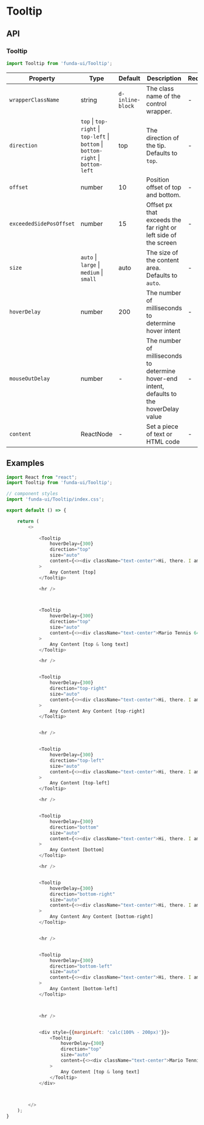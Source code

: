 # Tooltip


## API

### Tooltip
```js
import Tooltip from 'funda-ui/Tooltip';
```
| Property | Type | Default | Description | Required |
| --- | --- | --- | --- | --- |
| `wrapperClassName` | string | `d-inline-block` | The class name of the control wrapper. | - |
| `direction` | `top` \| `top-right` \| `top-left` \| `bottom` \| `bottom-right` \| `bottom-left` | top | The direction of the tip. Defaults to `top`. | - |
| `offset` | number  | 10 | Position offset of top and bottom. | - |
| `exceededSidePosOffset` | number | 15 | Offset px that exceeds the far right or left side of the screen | - |
| `size` | `auto` \| `large` \| `medium` \| `small`  | auto | The size of the content area. Defaults to `auto`. | - |
| `hoverDelay` | number  | 200 | The number of milliseconds to determine hover intent | - |
| `mouseOutDelay` | number  | - | The number of milliseconds to determine hover-end intent, defaults to the hoverDelay value | - |
| `content` | ReactNode  | - | Set a piece of text or HTML code | - |



## Examples

```js
import React from "react";
import Tooltip from 'funda-ui/Tooltip';

// component styles
import 'funda-ui/Tooltip/index.css';

export default () => {

    return (
        <>
          
            <Tooltip
                hoverDelay={300}
                direction="top"
                size="auto"
                content={<><div className="text-center">Hi, there. I am here.</div></>}
            >
                Any Content [top]
            </Tooltip>

            <hr />



            <Tooltip
                hoverDelay={300}
                direction="top"
                size="auto"
                content={<><div className="text-center">Mario Tennis 64 ROM download is available to play for Nintendo 64. This Mario game is the US English version at EmulatorGames.net exclusively.</div></>}
            >
                Any Content [top & long text]
            </Tooltip>

            <hr />


            <Tooltip
                hoverDelay={300}
                direction="top-right"
                size="auto"
                content={<><div className="text-center">Hi, there. I am here.</div></>}
            >
                Any Content Any Content [top-right]
            </Tooltip>


            <hr />


            <Tooltip
                hoverDelay={300}
                direction="top-left"
                size="auto"
                content={<><div className="text-center">Hi, there. I am here.</div></>}
            >
                Any Content [top-left]
            </Tooltip>

            <hr />


            <Tooltip
                hoverDelay={300}
                direction="bottom"
                size="auto"
                content={<><div className="text-center">Hi, there. I am here.</div></>}
            >
                Any Content [bottom]
            </Tooltip>

            <hr />


            <Tooltip
                hoverDelay={300}
                direction="bottom-right"
                size="auto"
                content={<><div className="text-center">Hi, there. I am here.</div></>}
            >
                Any Content Any Content [bottom-right]
            </Tooltip>


            <hr />


            <Tooltip
                hoverDelay={300}
                direction="bottom-left"
                size="auto"
                content={<><div className="text-center">Hi, there. I am here.</div></>}
            >
                Any Content [bottom-left]
            </Tooltip>



            <hr />


            <div style={{marginLeft: 'calc(100% - 200px)'}}>
                <Tooltip
                    hoverDelay={300}
                    direction="top"
                    size="auto"
                    content={<><div className="text-center">Mario Tennis 64 ROM download is available to play for Nintendo 64. This Mario game is the US English version at EmulatorGames.net exclusively.</div></>}
                >
                    Any Content [top & long text]
                </Tooltip>
            </div>


          
        </>
    );
}
```